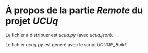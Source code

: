 # À propos de la partie *Remote* du projet *UCUq*

Le fichier à distribuer est *ucuq.py* (avec *ucuq.json*).

Le fichier *ucuq.py* est généré avec le script *UCUQP_Build*.